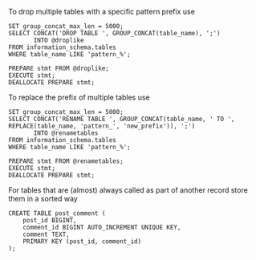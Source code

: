 To drop multiple tables with a specific pattern prefix use

```mysql
SET group_concat_max_len = 5000;
SELECT CONCAT('DROP TABLE ', GROUP_CONCAT(table_name), ';')
       INTO @droplike
FROM information_schema.tables
WHERE table_name LIKE 'pattern_%';

PREPARE stmt FROM @droplike;
EXECUTE stmt;
DEALLOCATE PREPARE stmt;
```

To replace the prefix of multiple tables use

```mysql
SET group_concat_max_len = 5000;
SELECT CONCAT('RENAME TABLE ', GROUP_CONCAT(table_name, ' TO ', REPLACE(table_name, 'pattern_', 'new_prefix')), ';')
       INTO @renametables
FROM information_schema.tables
WHERE table_name LIKE 'pattern_%';

PREPARE stmt FROM @renametables;
EXECUTE stmt;
DEALLOCATE PREPARE stmt;
```

For tables that are (almost) always called as part of another record store them in a sorted way

```mysql
CREATE TABLE post_comment (
    post_id BIGINT,
    comment_id BIGINT AUTO_INCREMENT UNIQUE KEY,
    comment TEXT,
    PRIMARY KEY (post_id, comment_id)
);
```